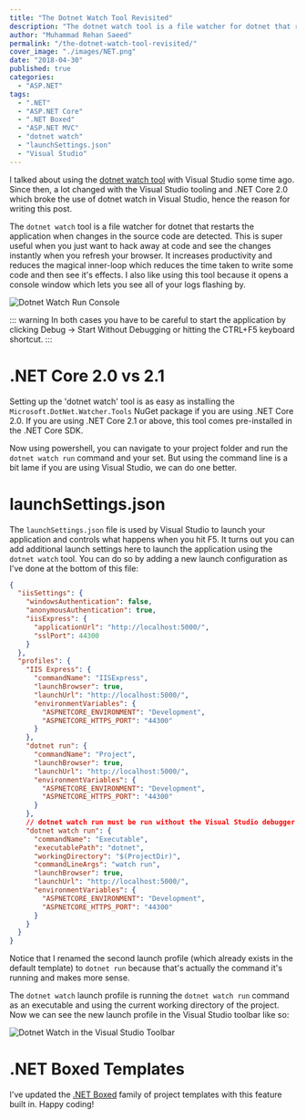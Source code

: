```yaml
---
title: "The Dotnet Watch Tool Revisited"
description: "The dotnet watch tool is a file watcher for dotnet that restarts the application when changes in the source code are detected. You can use dotnet watch in Visual Studio by using the launchSettings.json configuration file."
author: "Muhammad Rehan Saeed"
permalink: "/the-dotnet-watch-tool-revisited/"
cover_image: "./images/NET.png"
date: "2018-04-30"
published: true
categories:
  - "ASP.NET"
tags:
  - ".NET"
  - "ASP.NET Core"
  - ".NET Boxed"
  - "ASP.NET MVC"
  - "dotnet watch"
  - "launchSettings.json"
  - "Visual Studio"
---
```


I talked about using the [dotnet watch tool](https://rehansaeed.com/the-dotnet-watch-tool/) with Visual Studio some time ago. Since then, a lot changed with the Visual Studio tooling and .NET Core 2.0 which broke the use of dotnet watch in Visual Studio, hence the reason for writing this post.

The `dotnet watch` tool is a file watcher for dotnet that restarts the application when changes in the source code are detected. This is super useful when you just want to hack away at code and see the changes instantly when you refresh your browser. It increases productivity and reduces the magical inner-loop which reduces the time taken to write some code and then see it's effects. I also like using this tool because it opens a console window which lets you see all of your logs flashing by.

![Dotnet Watch Run Console](./images/Dotnet-Watch-Run-Console.png)

::: warning
In both cases you have to be careful to start the application by clicking Debug -> Start Without Debugging or hitting the CTRL+F5 keyboard shortcut.
:::

# .NET Core 2.0 vs 2.1

Setting up the 'dotnet watch' tool is as easy as installing the `Microsoft.DotNet.Watcher.Tools` NuGet package if you are using .NET Core 2.0. If you are using .NET Core 2.1 or above, this tool comes pre-installed in the .NET Core SDK.

Now using powershell, you can navigate to your project folder and run the `dotnet watch run` command and your set. But using the command line is a bit lame if you are using Visual Studio, we can do one better.

# launchSettings.json

The `launchSettings.json` file is used by Visual Studio to launch your application and controls what happens when you hit F5. It turns out you can add additional launch settings here to launch the application using the `dotnet watch` tool. You can do so by adding a new launch configuration as I've done at the bottom of this file:

```json
{
  "iisSettings": {
    "windowsAuthentication": false,
    "anonymousAuthentication": true,
    "iisExpress": {
      "applicationUrl": "http://localhost:5000/",
      "sslPort": 44300
    }
  },
  "profiles": {
    "IIS Express": {
      "commandName": "IISExpress",
      "launchBrowser": true,
      "launchUrl": "http://localhost:5000/",
      "environmentVariables": {
        "ASPNETCORE_ENVIRONMENT": "Development",
        "ASPNETCORE_HTTPS_PORT": "44300"
      }
    },
    "dotnet run": {
      "commandName": "Project",
      "launchBrowser": true,
      "launchUrl": "http://localhost:5000/",
      "environmentVariables": {
        "ASPNETCORE_ENVIRONMENT": "Development",
        "ASPNETCORE_HTTPS_PORT": "44300"
      }
    },
    // dotnet watch run must be run without the Visual Studio debugger using CTRL+F5.
    "dotnet watch run": {
      "commandName": "Executable",
      "executablePath": "dotnet",
      "workingDirectory": "$(ProjectDir)",
      "commandLineArgs": "watch run",
      "launchBrowser": true,
      "launchUrl": "http://localhost:5000/",
      "environmentVariables": {
        "ASPNETCORE_ENVIRONMENT": "Development",
        "ASPNETCORE_HTTPS_PORT": "44300"
      }
    }
  }
}
```

Notice that I renamed the second launch profile (which already exists in the default template) to `dotnet run` because that's actually the command it's running and makes more sense.

The `dotnet watch` launch profile is running the `dotnet watch run` command as an executable and using the current working directory of the project. Now we can see the new launch profile in the Visual Studio toolbar like so:

![Dotnet Watch in the Visual Studio Toolbar](./images/Dotnet-Watch.png)

# .NET Boxed Templates

I've updated the [.NET Boxed](https://github.com/Dotnet-Boxed/Templates) family of project templates with this feature built in. Happy coding!

